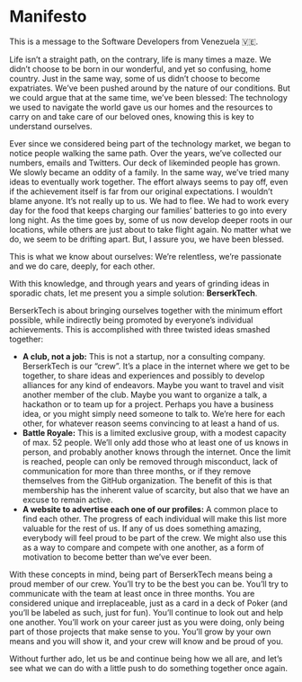 # Manifesto

This is a message to the Software Developers from Venezuela 🇻🇪.

Life isn’t a straight path, on the contrary, life is many times a maze. We didn’t choose to be born in our wonderful, and yet so confusing, home country. Just in the same way, some of us didn’t choose to become expatriates. We’ve been pushed around by the nature of our conditions. But we could argue that at the same time, we’ve been blessed: The technology we used to navigate the world gave us our homes and the resources to carry on and take care of our beloved ones, knowing this is key to understand ourselves.

Ever since we considered being part of the technology market, we began to notice people walking the same path. Over the years, we’ve collected our numbers, emails and Twitters. Our deck of likeminded people has grown. We slowly became an oddity of a family. In the same way, we’ve tried many ideas to eventually work together. The effort always seems to pay off, even if the achievement itself is far from our original expectations. I wouldn’t blame anyone. It’s not really up to us. We had to flee. We had to work every day for the food that keeps charging our families’ batteries to go into every long night. As the time goes by, some of us now develop deeper roots in our locations, while others are just about to take flight again. No matter what we do, we seem to be drifting apart. But, I assure you, we have been blessed.

This is what we know about ourselves: We’re relentless, we’re passionate and we do care, deeply, for each other.

With this knowledge, and through years and years of grinding ideas in sporadic chats, let me present you a simple solution: **BerserkTech**.

BerserkTech is about bringing ourselves together with the minimum effort possible, while indirectly being promoted by everyone’s individual achievements. This is accomplished with three twisted ideas smashed together:

-   **A club, not a job:** This is not a startup, nor a consulting company. BerserkTech is our “crew”. It’s a place in the internet where we get to be together, to share ideas and experiences and possibly to develop alliances for any kind of endeavors. Maybe you want to travel and visit another member of the club. Maybe you want to organize a talk, a hackathon or to team up for a project. Perhaps you have a business idea, or you might simply need someone to talk to. We’re here for each other, for whatever reason seems convincing to at least a hand of us.
-   **Battle Royale:** This is a limited exclusive group, with a modest capacity of max. 52 people. We’ll only add those who at least one of us knows in person, and probably another knows through the internet. Once the limit is reached, people can only be removed through misconduct, lack of communication for more than three months, or if they remove themselves from the GitHub organization. The benefit of this is that membership has the inherent value of scarcity, but also that we have an excuse to remain active.
-   **A website to advertise each one of our profiles:** A common place to find each other. The progress of each individual will make this list more valuable for the rest of us. If any of us does something amazing, everybody will feel proud to be part of the crew. We might also use this as a way to compare and compete with one another, as a form of motivation to become better than we’ve ever been.

With these concepts in mind, being part of BerserkTech means being a proud member of our crew. You’ll try to be the best you can be. You’ll try to communicate with the team at least once in three months. You are considered unique and irreplaceable, just as a card in a deck of Poker (and you’ll be labeled as such, just for fun). You’ll continue to look out and help one another. You’ll work on your career just as you were doing, only being part of those projects that make sense to you. You’ll grow by your own means and you will show it, and your crew will know and be proud of you.

Without further ado, let us be and continue being how we all are, and let’s see what we can do with a little push to do something together once again.
